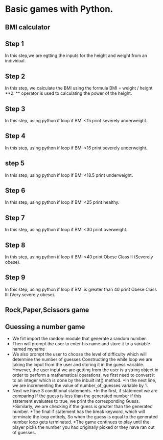 # Basic games with Python. 

## BMI calculator
## Step 1
In this step,we are egtting the inputs for the height and weight from an individual.
## Step 2
In this step, we calculate the BMI using the formula BMI = weight / height **2.
 ** operator is used to calculating the power of the height.
 ## Step 3
In this step, using python if loop if BMI <15 print severely underweight.
## Step 4
In this step, using python if loop if BMI <16 print severely underweight.
## step 5
In this step, using python if loop if BMI <18.5 print underweight.
## Step 6
In this step, using python if loop if BMI  <25 print healthy.
## Step 7
In this step, using python if loop if BMI <30  print overweight.
## Step 8
In this step, using python if loop if BMI <40 print Obese Class II (Severely obese).
## Step 9
In this step, using python if loop if BMI is greater than 40 print Obese Class III (Very severely obese).

## Rock,Paper,Scissors game

## Guessing a number game

* We firt import the random module that  generate a random number.
 * Then will prompt the user to enter his name and store it to a variable named myname
  * We also prompt the user to choose the level of difficulty which will determine the number of guesses 
Constructing the while loop 
 we are taking the input from the user and storing it in the guess variable.
 However, the user input we are getting from the user is a string object in order to perform a mathematical operations,
 we first need to convert it to an integer which is done by the inbuilt int() method.
 *In the next line, we are incrementing the value of number_of_guesses variable by 1.
* Next we have 3 conditional statements.
*In the first, if statement we are comparing if the guess is less than the generated number if this statement evaluates to true, we print the corresponding Guess.
*Similarly, we are checking if the guess is greater than the generated number.
*The final if statement has the break keyword, which will terminate the loop entirely, So when the guess is equal to the generated number loop gets terminated.
*The game continues to play until the player picks the number you had originally picked or they have ran out of guesses.

